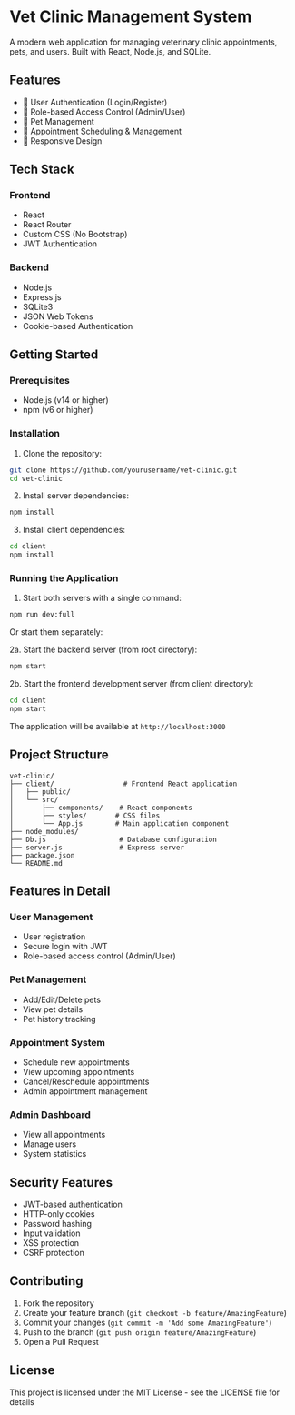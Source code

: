 # Vet Clinic Management System

A modern web application for managing veterinary clinic appointments, pets, and users. Built with React, Node.js, and SQLite.

## Features

- 🔐 User Authentication (Login/Register)
- 👤 Role-based Access Control (Admin/User)
- 🐾 Pet Management
- 📅 Appointment Scheduling & Management
- 📱 Responsive Design

## Tech Stack

### Frontend
- React
- React Router
- Custom CSS (No Bootstrap)
- JWT Authentication

### Backend
- Node.js
- Express.js
- SQLite3
- JSON Web Tokens
- Cookie-based Authentication

## Getting Started

### Prerequisites
- Node.js (v14 or higher)
- npm (v6 or higher)

### Installation

1. Clone the repository:
```bash
git clone https://github.com/yourusername/vet-clinic.git
cd vet-clinic
```

2. Install server dependencies:
```bash
npm install
```

3. Install client dependencies:
```bash
cd client
npm install
```

### Running the Application

1. Start both servers with a single command:
```bash
npm run dev:full
```

Or start them separately:

2a. Start the backend server (from root directory):
```bash
npm start
```

2b. Start the frontend development server (from client directory):
```bash
cd client
npm start
```

The application will be available at `http://localhost:3000`

## Project Structure

```
vet-clinic/
├── client/                 # Frontend React application
│   ├── public/
│   └── src/
│       ├── components/    # React components
│       ├── styles/       # CSS files
│       └── App.js        # Main application component
├── node_modules/
├── Db.js                  # Database configuration
├── server.js              # Express server
├── package.json
└── README.md
```

## Features in Detail

### User Management
- User registration
- Secure login with JWT
- Role-based access control (Admin/User)

### Pet Management
- Add/Edit/Delete pets
- View pet details
- Pet history tracking

### Appointment System
- Schedule new appointments
- View upcoming appointments
- Cancel/Reschedule appointments
- Admin appointment management

### Admin Dashboard
- View all appointments
- Manage users
- System statistics

## Security Features

- JWT-based authentication
- HTTP-only cookies
- Password hashing
- Input validation
- XSS protection
- CSRF protection

## Contributing

1. Fork the repository
2. Create your feature branch (`git checkout -b feature/AmazingFeature`)
3. Commit your changes (`git commit -m 'Add some AmazingFeature'`)
4. Push to the branch (`git push origin feature/AmazingFeature`)
5. Open a Pull Request

## License

This project is licensed under the MIT License - see the LICENSE file for details
